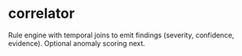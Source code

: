 # correlator
Rule engine with temporal joins to emit findings (severity, confidence, evidence). Optional anomaly scoring next.

